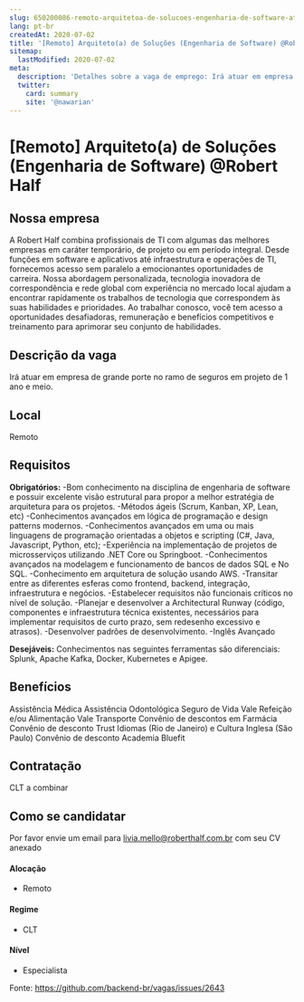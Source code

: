 ```yaml
---
slug: 650200086-remoto-arquitetoa-de-solucoes-engenharia-de-software-at-robert-half
lang: pt-br
createdAt: 2020-07-02
title: '[Remoto] Arquiteto(a) de Soluções (Engenharia de Software) @Robert Half - Vaga de Emprego'
sitemap:
  lastModified: 2020-07-02
meta:
  description: 'Detalhes sobre a vaga de emprego: Irá atuar em empresa de grande porte no ramo de seguros em projeto de 1 ano e meio.'
  twitter:
    card: summary
    site: '@nawarian'
---
```


# [Remoto] Arquiteto(a) de Soluções (Engenharia de Software) @Robert Half

## Nossa empresa
A Robert Half combina profissionais de TI com algumas das melhores empresas em caráter temporário, de projeto ou em período integral. Desde funções em software e aplicativos até infraestrutura e operações de TI, fornecemos acesso sem paralelo a emocionantes oportunidades de carreira. Nossa abordagem personalizada, tecnologia inovadora de correspondência e rede global com experiência no mercado local ajudam a encontrar rapidamente os trabalhos de tecnologia que correspondem às suas habilidades e prioridades. Ao trabalhar conosco, você tem acesso a oportunidades desafiadoras, remuneração e benefícios competitivos e treinamento para aprimorar seu conjunto de habilidades.

## Descrição da vaga
Irá atuar em empresa de grande porte no ramo de seguros em projeto de 1 ano e meio.

## Local
Remoto 

## Requisitos

**Obrigatórios:**
-Bom conhecimento na disciplina de engenharia de software e possuir excelente visão estrutural para propor a melhor estratégia de arquitetura para os projetos.
-Métodos ágeis (Scrum, Kanban, XP, Lean, etc)
-Conhecimentos avançados em lógica de programação e design patterns modernos.
-Conhecimentos avançados em uma ou mais linguagens de programação orientadas a objetos e scripting (C#, Java, Javascript, Python, etc);
-Experiência na implementação de projetos de microsserviços utilizando .NET Core ou Springboot. 
-Conhecimentos avançados na modelagem e funcionamento de bancos de dados SQL e No SQL.
-Conhecimento em arquitetura de solução usando AWS.
-Transitar entre as diferentes esferas como frontend, backend, integração, infraestrutura e negócios.
-Estabelecer requisitos não funcionais críticos no nível de solução.
-Planejar e desenvolver a Architectural Runway (código, componentes e infraestrutura técnica existentes, necessários para implementar requisitos de curto prazo, sem redesenho excessivo e atrasos).
-Desenvolver padrões de desenvolvimento.
-Inglês Avançado

**Desejáveis:**
Conhecimentos nas seguintes ferramentas são diferenciais: Splunk, Apache Kafka, Docker, Kubernetes e Apigee.


## Benefícios
Assistência Médica
Assistência Odontológica 
Seguro de Vida
Vale Refeição e/ou Alimentação 
Vale Transporte 
Convênio de descontos em Farmácia 
Convênio de desconto Trust Idiomas (Rio de Janeiro) e Cultura Inglesa (São Paulo)
Convênio de desconto Academia Bluefit

## Contratação

CLT a combinar

## Como se candidatar

Por favor envie um email para livia.mello@roberthalf.com.br com seu CV anexado

#### Alocação
- Remoto

#### Regime
- CLT


#### Nível
- Especialista




Fonte: https://github.com/backend-br/vagas/issues/2643